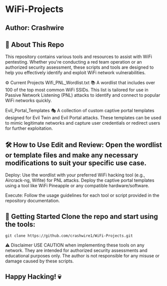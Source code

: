 # WiFi-Projects
Author: Crashwire
---
🎯 About This Repo
---
This repository contains various tools and resources to assist with WiFi pentesting. Whether you're conducting a red team operation or an authorized security assessment, these scripts and tools are designed to help you effectively identify and exploit WiFi network vulnerabilities.

⚙️ Current Projects
Wifi_PNL_Wordlist.txt 📚
A wordlist that includes over 100 of the top most common WiFi SSIDs. This list is tailored for use in Passive Network Listening (PNL) attacks to identify and connect to popular WiFi networks quickly.

Evil_Portal_Templates 🎭
A collection of custom captive portal templates designed for Evil Twin and Evil Portal attacks. These templates can be used to mimic legitimate networks and capture user credentials or redirect users for further exploitation.

🛠️ How to Use
Edit and Review: Open the wordlist or template files and make any necessary modifications to suit your specific use case.
---
Deploy: Use the wordlist with your preferred WiFi hacking tool (e.g., Aircrack-ng, Wifite) for PNL attacks. Deploy the captive portal templates using a tool like WiFi Pineapple or any compatible hardware/software.

Execute: Follow the usage guidelines for each tool or script provided in the repository documentation.

🚀 Getting Started
Clone the repo and start using the tools:
---
```
git clone https://github.com/crashwire1/WiFi-Projects.git
```
⚠️ Disclaimer
USE CAUTION when implementing these tools on any network. They are intended for authorized security assessments and educational purposes only. The author is not responsible for any misuse or damage caused by these scripts.

Happy Hacking! 💀
---
